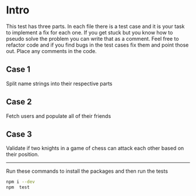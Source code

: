 # Intro

This test has three parts. In each file there is a test case and it is your task to implement a fix for each one. If you get stuck but you know how to pseudo solve the problem you can write that as a comment. Feel free to refactor code and if you find bugs in the test cases fix them and point those out. Place any comments in the code.

## Case 1

Split name strings into their respective parts

## Case 2

Fetch users and populate all of their friends

## Case 3

Validate if two knights in a game of chess can attack each other based on their position.

---

Run these commands to install the packages and then run the tests
```bash
npm i --dev
npm  test
```
